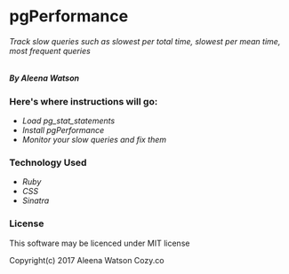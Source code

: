 # pgPerformance

###### Track slow queries such as slowest per total time, slowest per mean time, most frequent queries
##### By Aleena Watson

### Here's where instructions will go:
* _Load pg_stat_statements_
* _Install pgPerformance_
* _Monitor your slow queries and fix them_

### Technology Used

* _Ruby_
* _CSS_
* _Sinatra_

### License 
This software may be licenced under MIT license


Copyright(c) 2017 Aleena Watson Cozy.co
